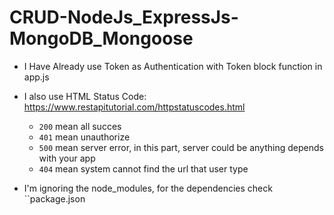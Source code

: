 # CRUD-NodeJs_ExpressJs-MongoDB_Mongoose


* I Have Already use Token as Authentication with Token block function in app.js 
* I also use HTML Status Code: https://www.restapitutorial.com/httpstatuscodes.html
  * ``200`` mean all succes 
  * ``401`` mean unauthorize
  * ``500`` mean server error, in this part, server could be anything depends with your app
  * ``404`` mean system cannot find the url that user type

* I'm ignoring the node_modules, for the dependencies check ``package.json
